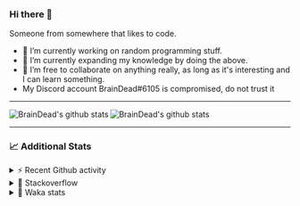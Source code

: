 ### Hi there 👋

Someone from somewhere that likes to code.

- 🔭 I’m currently working on random programming stuff.
- 🌱 I’m currently expanding my knowledge by doing the above.
- 👯 I’m free to collaborate on anything really, as long as it's interesting and I can learn something.
- My Discord account BrainDead#6105 is compromised, do not trust it
<hr>


<img alt="BrainDead's github stats" align="left" src="https://github-readme-stats.vercel.app/api?username=albertopoljak&count_private=true&show_icons=true&theme=radical&hide_border=true"/>
<img alt="BrainDead's github stats" align="left" src="https://github-readme-stats.vercel.app/api/top-langs/?username=albertopoljak&layout=compact&theme=radical&hide_border=true&card_width=250"/>
<br clear="left"/>

<hr>

### 📈 Additional Stats

<details>
  <summary>⚡ Recent Github activity</summary>
  <br/>

  <!--START_SECTION:activity-->
1. 🗣 Commented on [#30](https://github.com/albertopoljak/Licensy/issues/30) in [albertopoljak/Licensy](https://github.com/albertopoljak/Licensy)
2. ❗️ Opened issue [#30](https://github.com/albertopoljak/Licensy/issues/30) in [albertopoljak/Licensy](https://github.com/albertopoljak/Licensy)
3. 🗣 Commented on [#25](https://github.com/albertopoljak/Licensy/issues/25) in [albertopoljak/Licensy](https://github.com/albertopoljak/Licensy)
4. ❗️ Closed issue [#27](https://github.com/albertopoljak/Licensy/issues/27) in [albertopoljak/Licensy](https://github.com/albertopoljak/Licensy)
5. 🎉 Merged PR [#24](https://github.com/albertopoljak/Licensy/pull/24) in [albertopoljak/Licensy](https://github.com/albertopoljak/Licensy)
  <!--END_SECTION:activity-->
</details>

<details>
  <summary>👀 Stackoverflow</summary>

  [![Omid Nikrah StackOverflow](https://github-readme-stackoverflow.vercel.app/?userID=11311072&theme=dark)](https://stackoverflow.com/users/11311072/braindead)

</details>

<details>
  <summary>🤖 Waka stats</summary>
  <br/>

  <!--START_SECTION:waka-->
![Profile Views](http://img.shields.io/badge/Profile%20Views-151-blue)

![Lines of code](https://img.shields.io/badge/From%20Hello%20World%20I%27ve%20Written-258201%20lines%20of%20code-blue)

**🐱 My Github Data** 

> 🏆 651 Contributions in the Year 2021
 > 
> 📦 148.7 kB Used in Github's Storage 
 > 
> 💼 Opted to Hire
 > 
> 📜 33 Public Repositories 
 > 
> 🔑 8 Private Repositories  
 > 
**I'm an Early 🐤** 

```text
🌞 Morning    129 commits    ████░░░░░░░░░░░░░░░░░░░░░   18.35% 
🌆 Daytime    266 commits    █████████░░░░░░░░░░░░░░░░   37.84% 
🌃 Evening    210 commits    ███████░░░░░░░░░░░░░░░░░░   29.87% 
🌙 Night      98 commits     ███░░░░░░░░░░░░░░░░░░░░░░   13.94%

```
📅 **I'm Most Productive on Wednesday** 

```text
Monday       102 commits    ███░░░░░░░░░░░░░░░░░░░░░░   14.51% 
Tuesday      136 commits    ████░░░░░░░░░░░░░░░░░░░░░   19.35% 
Wednesday    137 commits    ████░░░░░░░░░░░░░░░░░░░░░   19.49% 
Thursday     124 commits    ████░░░░░░░░░░░░░░░░░░░░░   17.64% 
Friday       69 commits     ██░░░░░░░░░░░░░░░░░░░░░░░   9.82% 
Saturday     59 commits     ██░░░░░░░░░░░░░░░░░░░░░░░   8.39% 
Sunday       76 commits     ██░░░░░░░░░░░░░░░░░░░░░░░   10.81%

```


📊 **This Week I Spent My Time On** 

```text
💬 Programming Languages: 
Python                   8 hrs               ███████████████████░░░░░░   76.6% 
Other                    1 hr 14 mins        ███░░░░░░░░░░░░░░░░░░░░░░   11.92% 
XML                      1 hr 3 mins         ██░░░░░░░░░░░░░░░░░░░░░░░   10.08% 
JavaScript               3 mins              ░░░░░░░░░░░░░░░░░░░░░░░░░   0.62% 
Gettext Catalog          3 mins              ░░░░░░░░░░░░░░░░░░░░░░░░░   0.58%

🐱‍💻 Projects: 
odoo_14_fresh            9 hrs 11 mins       ██████████████████████░░░   87.82% 
fu                       1 hr 14 mins        ███░░░░░░░░░░░░░░░░░░░░░░   11.82% 
odoo14_custom_addonsBACK 1 min               ░░░░░░░░░░░░░░░░░░░░░░░░░   0.2% 
glovia_custom_addons     0 secs              ░░░░░░░░░░░░░░░░░░░░░░░░░   0.11% 
Unknown Project          0 secs              ░░░░░░░░░░░░░░░░░░░░░░░░░   0.02%

💻 Operating System: 
Linux                    9 hrs 13 mins       ██████████████████████░░░   88.16% 
Windows                  1 hr 14 mins        ███░░░░░░░░░░░░░░░░░░░░░░   11.84%

```

**I Mostly Code in Python** 

```text
Python                   29 repos            ████████████████████░░░░░   80.56% 
Java                     4 repos             ██░░░░░░░░░░░░░░░░░░░░░░░   11.11% 
TypeScript               1 repo              ░░░░░░░░░░░░░░░░░░░░░░░░░   2.78% 
JavaScript               1 repo              ░░░░░░░░░░░░░░░░░░░░░░░░░   2.78% 
HTML                     1 repo              ░░░░░░░░░░░░░░░░░░░░░░░░░   2.78%

```



 Last Updated on 02/11/2021
<!--END_SECTION:waka-->
</details>
